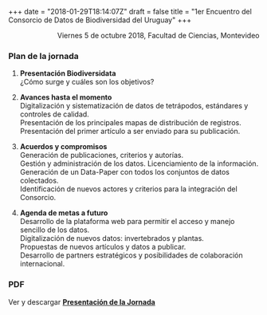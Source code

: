 +++
date = "2018-01-29T18:14:07Z"
draft = false
title = "1er Encuentro del Consorcio de Datos de Biodiversidad del Uruguay"
+++

<p style='text-align: right;'>
Viernes 5 de octubre 2018, 
Facultad de Ciencias, 
Montevideo
</p>


### Plan de la jornada

1. **Presentación Biodiversidata**  
¿Cómo surge y cuáles son los objetivos?


2. **Avances hasta el momento**  
Digitalización y sistematización de datos de tetrápodos, estándares y controles de calidad.  
Presentación de los principales mapas de distribución de registros.  
Presentación del primer artículo a ser enviado para su publicación.  


3. **Acuerdos y compromisos**  
Generación de publicaciones, criterios y autorías.  
Gestión y administración de los datos. Licenciamiento de la información.  
Generación de un Data-Paper con todos los conjuntos de datos colectados.  
Identificación de nuevos actores y criterios para la integración del Consorcio.  


4. **Agenda de metas a futuro**  
Desarrollo de la plataforma web para permitir el acceso y manejo sencillo de los datos.  
Digitalización de nuevos datos: invertebrados y plantas.  
Propuestas de nuevos artículos y datos a publicar.  
Desarrollo de partners estratégicos y posibilidades de colaboración internacional.  



### PDF 
Ver y descargar **[Presentación de la Jornada](https://github.com/bienflorencia/consorcio/tree/master/data/PresentationBiodiversidata.pdf)**

